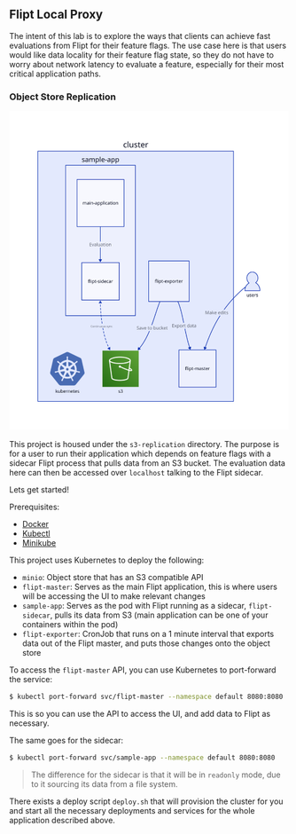Flipt Local Proxy
------------

The intent of this lab is to explore the ways that clients can achieve fast evaluations from Flipt for their feature flags. The use case here is that users would like data locality for their feature flag state, so they do not have to worry about network latency to evaluate a feature, especially for their most critical application paths.

### Object Store Replication

![Object Store Replication](./object-store-replication/diagram/diagram.svg)

This project is housed under the `s3-replication` directory. The purpose is for a user to run their application which depends on feature flags with a sidecar Flipt process that pulls data from an S3 bucket. The evaluation data here can then be accessed over `localhost` talking to the Flipt sidecar.

Lets get started!

Prerequisites:
- [Docker](https://www.docker.com/)
- [Kubectl](https://kubernetes.io/docs/reference/kubectl/)
- [Minikube](https://minikube.sigs.k8s.io/docs/)

This project uses Kubernetes to deploy the following:
- `minio`: Object store that has an S3 compatible API
- `flipt-master`: Serves as the main Flipt application, this is where users will be accessing the UI to make relevant changes
- `sample-app`: Serves as the pod with Flipt running as a sidecar, `flipt-sidecar`, pulls its data from S3 (main application can be one of your containers within the pod)
- `flipt-exporter`: CronJob that runs on a 1 minute interval that exports data out of the Flipt master, and puts those changes onto the object store

To access the `flipt-master` API, you can use Kubernetes to port-forward the service:

```bash
$ kubectl port-forward svc/flipt-master --namespace default 8080:8080
```

This is so you can use the API to access the UI, and add data to Flipt as necessary.

The same goes for the sidecar:

```bash
$ kubectl port-forward svc/sample-app --namespace default 8080:8080
```

> The difference for the sidecar is that it will be in `readonly` mode, due to it sourcing its data from a file system.

There exists a deploy script `deploy.sh` that will provision the cluster for you and start all the necessary deployments and services for the whole application described above.